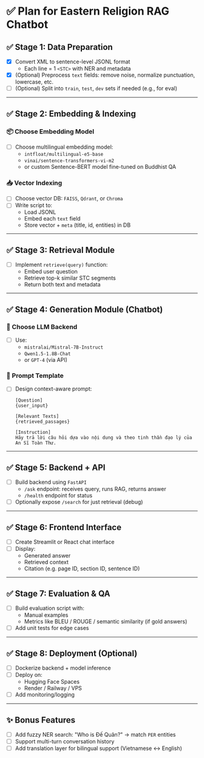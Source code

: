 
# ✅ Plan for Eastern Religion RAG Chatbot

## ✅ Stage 1: Data Preparation
- [x] Convert XML to sentence-level JSONL format
  - Each line = 1 `<STC>` with NER and metadata
- [x] (Optional) Preprocess `text` fields: remove noise, normalize punctuation, lowercase, etc.
- [ ] (Optional) Split into `train`, `test`, `dev` sets if needed (e.g., for eval)

---

## ✅ Stage 2: Embedding & Indexing

### 📦 Choose Embedding Model
- [ ] Choose multilingual embedding model:
  - `intfloat/multilingual-e5-base`
  - `vinai/sentence-transformers-vi-m2`
  - or custom Sentence-BERT model fine-tuned on Buddhist QA

### 📥 Vector Indexing
- [ ] Choose vector DB: `FAISS`, `Qdrant`, or `Chroma`
- [ ] Write script to:
  - Load JSONL
  - Embed each `text` field
  - Store vector + `meta` (title, id, entities) in DB

---

## ✅ Stage 3: Retrieval Module

- [ ] Implement `retrieve(query)` function:
  - Embed user question
  - Retrieve top-k similar STC segments
  - Return both text and metadata

---

## ✅ Stage 4: Generation Module (Chatbot)

### 🧠 Choose LLM Backend
- [ ] Use:
  - `mistralai/Mistral-7B-Instruct`
  - `Qwen1.5-1.8B-Chat`
  - or `GPT-4` (via API)

### 📜 Prompt Template
- [ ] Design context-aware prompt:
  ```text
  [Question]
  {user_input}

  [Relevant Texts]
  {retrieved_passages}

  [Instruction]
  Hãy trả lời câu hỏi dựa vào nội dung và theo tinh thần đạo lý của An Sĩ Toàn Thư.
  ```

---

## ✅ Stage 5: Backend + API

- [ ] Build backend using `FastAPI`
  - `/ask` endpoint: receives query, runs RAG, returns answer
  - `/health` endpoint for status
- [ ] Optionally expose `/search` for just retrieval (debug)

---

## ✅ Stage 6: Frontend Interface

- [ ] Create Streamlit or React chat interface
- [ ] Display:
  - Generated answer
  - Retrieved context
  - Citation (e.g. page ID, section ID, sentence ID)

---

## ✅ Stage 7: Evaluation & QA

- [ ] Build evaluation script with:
  - Manual examples
  - Metrics like BLEU / ROUGE / semantic similarity (if gold answers)
- [ ] Add unit tests for edge cases

---

## ✅ Stage 8: Deployment (Optional)

- [ ] Dockerize backend + model inference
- [ ] Deploy on:
  - Hugging Face Spaces
  - Render / Railway / VPS
- [ ] Add monitoring/logging

---

## ✨ Bonus Features

- [ ] Add fuzzy NER search: "Who is Đế Quân?" → match `PER` entities
- [ ] Support multi-turn conversation history
- [ ] Add translation layer for bilingual support (Vietnamese ↔ English)
